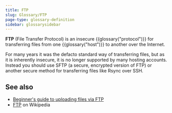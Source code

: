 ```yaml
---
title: FTP
slug: Glossary/FTP
page-type: glossary-definition
sidebar: glossarysidebar
---
```



**FTP** (File Transfer Protocol) is an insecure {{glossary("protocol")}} for transferring files from one {{glossary("host")}} to another over the Internet.

For many years it was the defacto standard way of transferring files, but as it is inherently insecure, it is no longer supported by many hosting accounts. Instead you should use SFTP (a secure, encrypted version of FTP) or another secure method for transferring files like Rsync over SSH.

## See also

- [Beginner's guide to uploading files via FTP](/en-US/docs/Learn/Common_questions/Tools_and_setup/Upload_files_to_a_web_server)
- [FTP](https://en.wikipedia.org/wiki/File_Transfer_Protocol) on Wikipedia
